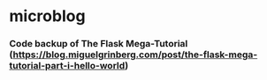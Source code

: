 # microblog

### Code backup of The Flask Mega-Tutorial (https://blog.miguelgrinberg.com/post/the-flask-mega-tutorial-part-i-hello-world)
